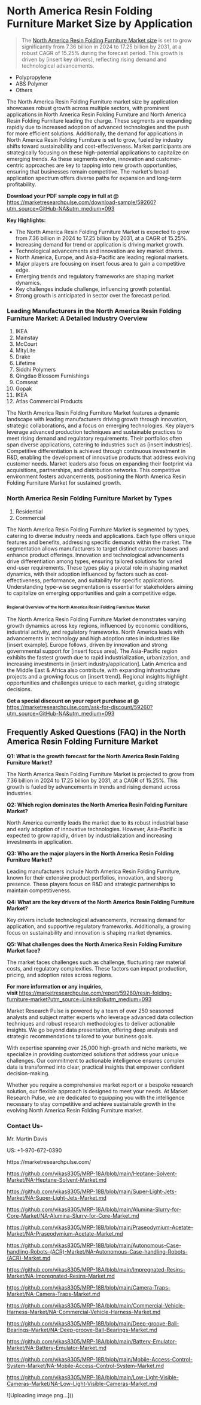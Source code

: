 <h1>North America Resin Folding Furniture Market&nbsp;Size by Application</h1><blockquote><p>The <a href="https://marketresearchpulse.com/download-sample/59260?utm_source=GitHub-NA&amp;utm_medium=093">North America Resin Folding Furniture Market size</a> is set to grow significantly from 7.36 billion in 2024 to 17.25 billion by 2031, at a robust CAGR of 15.25% during the forecast period. This growth is driven by [insert key drivers], reflecting rising demand and technological advancements.</p></blockquote><ul><li>Polypropylene<li> ABS Polymer<li> Others</li></ul><p>The North America Resin Folding Furniture market size by application showcases robust growth across multiple sectors, with prominent applications in North America Resin Folding Furniture and North America Resin Folding Furniture leading the charge. These segments are expanding rapidly due to increased adoption of advanced technologies and the push for more efficient solutions. Additionally, the demand for applications in North America Resin Folding Furniture is set to grow, fueled by industry shifts toward sustainability and cost-effectiveness. Market participants are strategically focusing on these high-potential applications to capitalize on emerging trends. As these segments evolve, innovation and customer-centric approaches are key to tapping into new growth opportunities, ensuring that businesses remain competitive. The market's broad application spectrum offers diverse paths for expansion and long-term profitability.</p><p><strong>Download your PDF sample copy in full at @ </strong><a href="https://marketresearchpulse.com/download-sample/59260?utm_source=GitHub-NA&amp;utm_medium=093">https://marketresearchpulse.com/download-sample/59260?utm_source=GitHub-NA&amp;utm_medium=093</a></p><p><strong>Key Highlights: </strong></p><ul><li>The North America Resin Folding Furniture Market is expected to grow from 7.36 billion in 2024 to 17.25 billion by 2031, at a CAGR of 15.25%.</li><li>Increasing demand for trend or application is driving market growth.</li><li>Technological advancements and innovation are key market drivers.</li><li>North America, Europe, and Asia-Pacific are leading regional markets.</li><li>Major players are focusing on insert focus area to gain a competitive edge.</li><li>Emerging trends and regulatory frameworks are shaping market dynamics.</li><li>Key challenges include challenge, influencing growth potential.</li><li>Strong growth is anticipated in sector over the forecast period.</li></ul><h3>Leading Manufacturers in the North America Resin Folding Furniture Market: A Detailed Industry Overview</h3><ol><li>IKEA</li><li>Mainstay</li><li>McCourt</li><li>MityLite</li><li>Drake</li><li>Lifetime</li><li>Siddhi Polymers</li><li>Qingdao Blossom Furnishings</li><li>Comseat</li><li>Gopak</li><li>IKEA</li><li>Atlas Commercial Products</li></ol><div class="flex max-w-full flex-col flex-grow"><div class="min-h-8 text-message flex w-full flex-col items-end gap-2 whitespace-normal break-words [.text-message+&amp;]:mt-5" dir="auto" data-message-author-role="assistant" data-message-id="fd8432e4-4910-450d-b182-61b7bfb0a01f" data-message-model-slug="gpt-4o"><div class="flex w-full flex-col gap-1 empty:hidden first:pt-[3px]"><div class="markdown prose w-full break-words dark:prose-invert light"><p>The North America Resin Folding Furniture Market features a dynamic landscape with leading manufacturers driving growth through innovation, strategic collaborations, and a focus on emerging technologies. Key players leverage advanced production techniques and sustainable practices to meet rising demand and regulatory requirements. Their portfolios often span diverse applications, catering to industries such as [insert industries]. Competitive differentiation is achieved through continuous investment in R&amp;D, enabling the development of innovative products that address evolving customer needs. Market leaders also focus on expanding their footprint via acquisitions, partnerships, and distribution networks. This competitive environment fosters advancements, positioning the North America Resin Folding Furniture Market for sustained growth.</p></div></div></div></div><h3>North America Resin Folding Furniture Market by Types</h3><ol><li>Residential<li> Commercial</li></ol><div class="flex max-w-full flex-col flex-grow"><div class="min-h-8 text-message flex w-full flex-col items-end gap-2 whitespace-normal break-words [.text-message+&amp;]:mt-5" dir="auto" data-message-author-role="assistant" data-message-id="084470be-0bb7-4664-bddf-5156b4f41249" data-message-model-slug="gpt-4o-mini"><div class="flex w-full flex-col gap-1 empty:hidden first:pt-[3px]"><div class="markdown prose w-full break-words dark:prose-invert light"><p>The North America Resin Folding Furniture Market is segmented by types, catering to diverse industry needs and applications. Each type offers unique features and benefits, addressing specific demands within the market. The segmentation allows manufacturers to target distinct customer bases and enhance product offerings. Innovation and technological advancements drive differentiation among types, ensuring tailored solutions for varied end-user requirements. These types play a pivotal role in shaping market dynamics, with their adoption influenced by factors such as cost-effectiveness, performance, and suitability for specific applications. Understanding type-wise segmentation is essential for stakeholders aiming to capitalize on emerging opportunities and gain a competitive edge.</p></div></div></div></div><h3><span style="font-size: 11px;">Regional Overview of the North America Resin Folding Furniture Market</span></h3><div class="flex max-w-full flex-col flex-grow"><div class="min-h-8 text-message flex w-full flex-col items-end gap-2 whitespace-normal break-words [.text-message+&amp;]:mt-5" dir="auto" data-message-author-role="assistant" data-message-id="e9038762-ce64-4e30-91c9-9bd413514231" data-message-model-slug="gpt-4o-mini"><div class="flex w-full flex-col gap-1 empty:hidden first:pt-[3px]"><div class="markdown prose w-full break-words dark:prose-invert light"><p>The North America Resin Folding Furniture Market demonstrates varying growth dynamics across key regions, influenced by economic conditions, industrial activity, and regulatory frameworks. North America leads with advancements in technology and high adoption rates in industries like [insert example]. Europe follows, driven by innovation and strong governmental support for [insert focus area]. The Asia-Pacific region exhibits the fastest growth due to rapid industrialization, urbanization, and increasing investments in [insert industry/application]. Latin America and the Middle East &amp; Africa also contribute, with expanding infrastructure projects and a growing focus on [insert trend]. Regional insights highlight opportunities and challenges unique to each market, guiding strategic decisions.</p></div></div></div></div><p><strong>Get a special discount on your report purchase at @ </strong><a href="https://marketresearchpulse.com/ask-for-discount/59260?utm_source=GitHub-NA&amp;utm_medium=093">https://marketresearchpulse.com/ask-for-discount/59260?utm_source=GitHub-NA&amp;utm_medium=093</a></p><h2>Frequently Asked Questions (FAQ) in the North America Resin Folding Furniture Market</h2><p><strong>Q1: What is the growth forecast for the North America Resin Folding Furniture Market?</strong></p><p>The North America Resin Folding Furniture Market is projected to grow from 7.36 billion in 2024 to 17.25 billion by 2031, at a CAGR of 15.25%. This growth is fueled by advancements in trends and rising demand across industries.</p><p><strong>Q2: Which region dominates the North America Resin Folding Furniture Market?</strong></p><p>North America currently leads the market due to its robust industrial base and early adoption of innovative technologies. However, Asia-Pacific is expected to grow rapidly, driven by industrialization and increasing investments in application.</p><p><strong>Q3: Who are the major players in the North America Resin Folding Furniture Market?</strong></p><p>Leading manufacturers include North America Resin Folding Furniture, known for their extensive product portfolios, innovation, and strong presence. These players focus on R&amp;D and strategic partnerships to maintain competitiveness.</p><p><strong>Q4: What are the key drivers of the North America Resin Folding Furniture Market?</strong></p><p>Key drivers include technological advancements, increasing demand for application, and supportive regulatory frameworks. Additionally, a growing focus on sustainability and innovation is shaping market dynamics.</p><p><strong>Q5: What challenges does the North America Resin Folding Furniture Market face?</strong></p><p>The market faces challenges such as challenge, fluctuating raw material costs, and regulatory complexities. These factors can impact production, pricing, and adoption rates across regions.</p><p><strong>For more information or any inquiries, visit&nbsp;</strong><a href="https://marketresearchpulse.com/report/59260/resin-folding-furniture-market?utm_source=Linkedin&utm_medium=093">https://marketresearchpulse.com/report/59260/resin-folding-furniture-market?utm_source=Linkedin&utm_medium=093</a></p><p>Market Research Pulse is powered by a team of over 250 seasoned analysts and subject matter experts who leverage advanced data collection techniques and robust research methodologies to deliver actionable insights. We go beyond data presentation, offering deep analysis and strategic recommendations tailored to your business goals.</p><p>With expertise spanning over 25,000 high-growth and niche markets, we specialize in providing customized solutions that address your unique challenges. Our commitment to actionable intelligence ensures complex data is transformed into clear, practical insights that empower confident decision-making.</p><p>Whether you require a comprehensive market report or a bespoke research solution, our flexible approach is designed to meet your needs. At Market Research Pulse, we are dedicated to equipping you with the intelligence necessary to stay competitive and achieve sustainable growth in the evolving North America Resin Folding Furniture market.</p><h3><strong>Contact Us-</strong></h3><p>Mr. Martin Davis</p><p>US: +1-970-672-0390</p><p>https://marketresearchpulse.com/</p><p><a href="https://github.com/vikas8305/MRP-18A/blob/main/Heptane-Solvent-Market/NA-Heptane-Solvent-Market.md">https://github.com/vikas8305/MRP-18A/blob/main/Heptane-Solvent-Market/NA-Heptane-Solvent-Market.md</a></p><p><a href="https://github.com/vikas8305/MRP-18B/blob/main/Super-Light-Jets-Market/NA-Super-Light-Jets-Market.md">https://github.com/vikas8305/MRP-18B/blob/main/Super-Light-Jets-Market/NA-Super-Light-Jets-Market.md</a></p><p><a href="https://github.com/vikas8305/MRP-18A/blob/main/Alumina-Slurry-for-Core-Market/NA-Alumina-Slurry-for-Core-Market.md">https://github.com/vikas8305/MRP-18A/blob/main/Alumina-Slurry-for-Core-Market/NA-Alumina-Slurry-for-Core-Market.md</a></p><p><a href="https://github.com/vikas8305/MRP-18B/blob/main/Praseodymium-Acetate-Market/NA-Praseodymium-Acetate-Market.md">https://github.com/vikas8305/MRP-18B/blob/main/Praseodymium-Acetate-Market/NA-Praseodymium-Acetate-Market.md</a></p><p><a href="https://github.com/vikas8305/MRP-18B/blob/main/Autonomous-Case-handling-Robots-(ACR)-Market/NA-Autonomous-Case-handling-Robots-(ACR)-Market.md">https://github.com/vikas8305/MRP-18B/blob/main/Autonomous-Case-handling-Robots-(ACR)-Market/NA-Autonomous-Case-handling-Robots-(ACR)-Market.md</a></p><p><a href="https://github.com/vikas8305/MRP-18A/blob/main/Impregnated-Resins-Market/NA-Impregnated-Resins-Market.md">https://github.com/vikas8305/MRP-18A/blob/main/Impregnated-Resins-Market/NA-Impregnated-Resins-Market.md</a></p><p><a href="https://github.com/vikas8305/MRP-18B/blob/main/Camera-Traps-Market/NA-Camera-Traps-Market.md">https://github.com/vikas8305/MRP-18B/blob/main/Camera-Traps-Market/NA-Camera-Traps-Market.md</a></p><p><a href="https://github.com/vikas8305/MRP-18A/blob/main/Commercial-Vehicle-Harness-Market/NA-Commercial-Vehicle-Harness-Market.md">https://github.com/vikas8305/MRP-18A/blob/main/Commercial-Vehicle-Harness-Market/NA-Commercial-Vehicle-Harness-Market.md</a></p><p><a href="https://github.com/vikas8305/MRP-18B/blob/main/Deep-groove-Ball-Bearings-Market/NA-Deep-groove-Ball-Bearings-Market.md">https://github.com/vikas8305/MRP-18B/blob/main/Deep-groove-Ball-Bearings-Market/NA-Deep-groove-Ball-Bearings-Market.md</a></p><p><a href="https://github.com/vikas8305/MRP-18A/blob/main/Battery-Emulator-Market/NA-Battery-Emulator-Market.md">https://github.com/vikas8305/MRP-18A/blob/main/Battery-Emulator-Market/NA-Battery-Emulator-Market.md</a></p><p><a href="https://github.com/vikas8305/MRP-18B/blob/main/Mobile-Access-Control-System-Market/NA-Mobile-Access-Control-System-Market.md">https://github.com/vikas8305/MRP-18B/blob/main/Mobile-Access-Control-System-Market/NA-Mobile-Access-Control-System-Market.md</a></p><p><a href="https://github.com/vikas8305/MRP-18A/blob/main/Low-Light-Visible-Cameras-Market/NA-Low-Light-Visible-Cameras-Market.md">https://github.com/vikas8305/MRP-18A/blob/main/Low-Light-Visible-Cameras-Market/NA-Low-Light-Visible-Cameras-Market.md</a></p>
![Uploading image.png…]()
